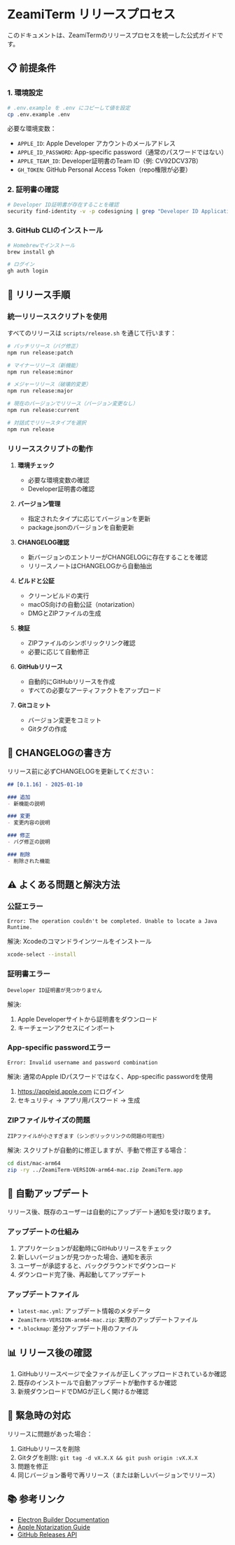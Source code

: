 # ZeamiTerm リリースプロセス

このドキュメントは、ZeamiTermのリリースプロセスを統一した公式ガイドです。

## 📋 前提条件

### 1. 環境設定
```bash
# .env.example を .env にコピーして値を設定
cp .env.example .env
```

必要な環境変数：
- `APPLE_ID`: Apple Developer アカウントのメールアドレス
- `APPLE_ID_PASSWORD`: App-specific password（通常のパスワードではない）
- `APPLE_TEAM_ID`: Developer証明書のTeam ID（例: CV92DCV37B）
- `GH_TOKEN`: GitHub Personal Access Token（repo権限が必要）

### 2. 証明書の確認
```bash
# Developer ID証明書が存在することを確認
security find-identity -v -p codesigning | grep "Developer ID Application"
```

### 3. GitHub CLIのインストール
```bash
# Homebrewでインストール
brew install gh

# ログイン
gh auth login
```

## 🚀 リリース手順

### 統一リリーススクリプトを使用

すべてのリリースは `scripts/release.sh` を通じて行います：

```bash
# パッチリリース（バグ修正）
npm run release:patch

# マイナーリリース（新機能）
npm run release:minor

# メジャーリリース（破壊的変更）
npm run release:major

# 現在のバージョンでリリース（バージョン変更なし）
npm run release:current

# 対話式でリリースタイプを選択
npm run release
```

### リリーススクリプトの動作

1. **環境チェック**
   - 必要な環境変数の確認
   - Developer証明書の確認

2. **バージョン管理**
   - 指定されたタイプに応じてバージョンを更新
   - package.jsonのバージョンを自動更新

3. **CHANGELOG確認**
   - 新バージョンのエントリーがCHANGELOGに存在することを確認
   - リリースノートはCHANGELOGから自動抽出

4. **ビルドと公証**
   - クリーンビルドの実行
   - macOS向けの自動公証（notarization）
   - DMGとZIPファイルの生成

5. **検証**
   - ZIPファイルのシンボリックリンク確認
   - 必要に応じて自動修正

6. **GitHubリリース**
   - 自動的にGitHubリリースを作成
   - すべての必要なアーティファクトをアップロード

7. **Gitコミット**
   - バージョン変更をコミット
   - Gitタグの作成

## 📝 CHANGELOGの書き方

リリース前に必ずCHANGELOGを更新してください：

```markdown
## [0.1.16] - 2025-01-10

### 追加
- 新機能の説明

### 変更
- 変更内容の説明

### 修正
- バグ修正の説明

### 削除
- 削除された機能
```

## ⚠️ よくある問題と解決方法

### 公証エラー
```
Error: The operation couldn't be completed. Unable to locate a Java Runtime.
```
解決: Xcodeのコマンドラインツールをインストール
```bash
xcode-select --install
```

### 証明書エラー
```
Developer ID証明書が見つかりません
```
解決: 
1. Apple Developerサイトから証明書をダウンロード
2. キーチェーンアクセスにインポート

### App-specific passwordエラー
```
Error: Invalid username and password combination
```
解決: 通常のApple IDパスワードではなく、App-specific passwordを使用
1. https://appleid.apple.com にログイン
2. セキュリティ → アプリ用パスワード → 生成

### ZIPファイルサイズの問題
```
ZIPファイルが小さすぎます（シンボリックリンクの問題の可能性）
```
解決: スクリプトが自動的に修正しますが、手動で修正する場合：
```bash
cd dist/mac-arm64
zip -ry ../ZeamiTerm-VERSION-arm64-mac.zip ZeamiTerm.app
```

## 🔄 自動アップデート

リリース後、既存のユーザーは自動的にアップデート通知を受け取ります。

### アップデートの仕組み
1. アプリケーションが起動時にGitHubリリースをチェック
2. 新しいバージョンが見つかった場合、通知を表示
3. ユーザーが承認すると、バックグラウンドでダウンロード
4. ダウンロード完了後、再起動してアップデート

### アップデートファイル
- `latest-mac.yml`: アップデート情報のメタデータ
- `ZeamiTerm-VERSION-arm64-mac.zip`: 実際のアップデートファイル
- `*.blockmap`: 差分アップデート用のファイル

## 📊 リリース後の確認

1. GitHubリリースページで全ファイルが正しくアップロードされているか確認
2. 既存のインストールで自動アップデートが動作するか確認
3. 新規ダウンロードでDMGが正しく開けるか確認

## 🚨 緊急時の対応

リリースに問題があった場合：

1. GitHubリリースを削除
2. Gitタグを削除: `git tag -d vX.X.X && git push origin :vX.X.X`
3. 問題を修正
4. 同じバージョン番号で再リリース（または新しいバージョンでリリース）

## 📚 参考リンク

- [Electron Builder Documentation](https://www.electron.build/)
- [Apple Notarization Guide](https://developer.apple.com/documentation/security/notarizing_macos_software_before_distribution)
- [GitHub Releases API](https://docs.github.com/en/rest/releases)